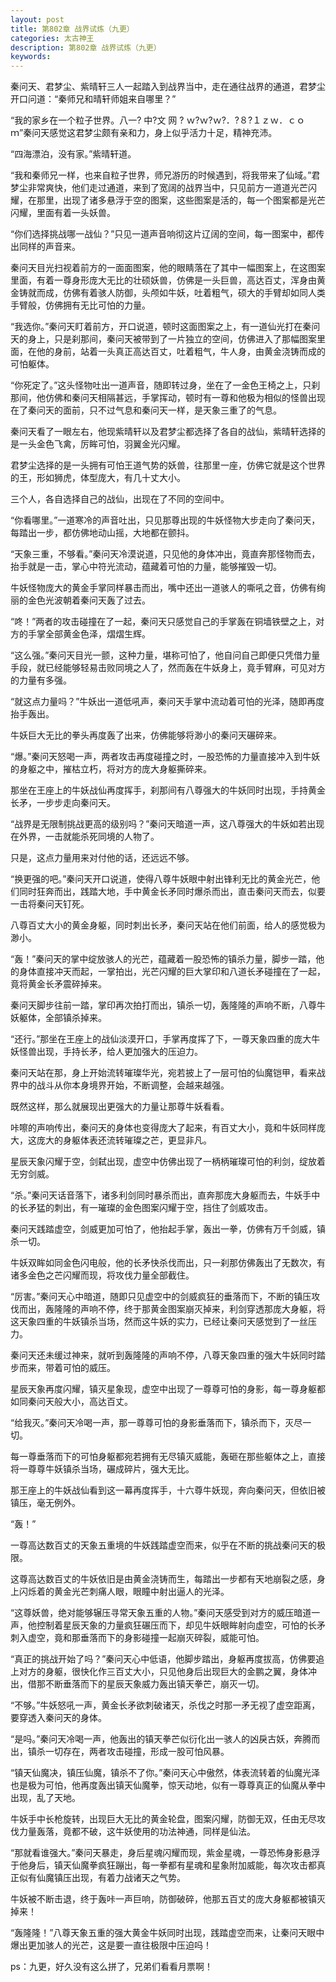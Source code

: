 ```yaml
---
layout: post
title: 第802章 战界试炼（九更）
categories: 太古神王
description: 第802章 战界试炼（九更）
keywords:
---
```


秦问天、君梦尘、紫晴轩三人一起踏入到战界当中，走在通往战界的通道，君梦尘开口问道：“秦师兄和晴轩师姐来自哪里？”

“我的家乡在一个粒子世界。八一?  中?文  网  ? ｗ?ｗ?ｗ?．?８?１ｚｗ．ｃｏｍ”秦问天感觉这君梦尘颇有亲和力，身上似乎活力十足，精神充沛。

“四海漂泊，没有家。”紫晴轩道。

“我和秦师兄一样，也来自粒子世界，师兄游历的时候遇到，将我带来了仙域。”君梦尘非常爽快，他们走过通道，来到了宽阔的战界当中，只见前方一道道光芒闪耀，在那里，出现了诸多悬浮于空的图案，这些图案是活的，每一个图案都是光芒闪耀，里面有着一头妖兽。

“你们选择挑战哪一战仙？”只见一道声音响彻这片辽阔的空间，每一图案中，都传出同样的声音来。

秦问天目光扫视着前方的一面面图案，他的眼睛落在了其中一幅图案上，在这图案里面，有着一尊身形庞大无比的壮硕妖兽，仿佛是一头巨兽，高达百丈，浑身由黄金铸就而成，仿佛有着骇人防御，头颅如牛妖，吐着粗气，硕大的手臂却如同人类手臂般，仿佛拥有无比可怕的力量。

“我选你。”秦问天盯着前方，开口说道，顿时这面图案之上，有一道仙光打在秦问天的身上，只是刹那间，秦问天被带到了一片独立的空间，仿佛进入了那幅图案里面，在他的身前，站着一头真正高达百丈，吐着粗气，牛人身，由黄金浇铸而成的可怕躯体。

“你死定了。”这头怪物吐出一道声音，随即转过身，坐在了一金色王椅之上，只刹那间，他仿佛和秦问天相隔甚远，手掌挥动，顿时有一尊和他极为相似的怪兽出现在了秦问天的面前，只不过气息和秦问天一样，是天象三重了的气息。

秦问天看了一眼左右，他现紫晴轩以及君梦尘都选择了各自的战仙，紫晴轩选择的是一头金色飞禽，厉眸可怕，羽翼金光闪耀。

君梦尘选择的是一头拥有可怕王道气势的妖兽，往那里一座，仿佛它就是这个世界的王，形如狮虎，体型庞大，有几十丈大小。

三个人，各自选择自己的战仙，出现在了不同的空间中。

“你看哪里。”一道寒冷的声音吐出，只见那尊出现的牛妖怪物大步走向了秦问天，每踏出一步，都仿佛地动山摇，大地都在颤抖。

“天象三重，不够看。”秦问天冷漠说道，只见他的身体冲出，竟直奔那怪物而去，抬手就是一击，掌心中符光流动，蕴藏着可怕的力量，能够摧毁一切。

牛妖怪物庞大的黄金手掌同样暴击而出，嘴中还出一道骇人的嘶吼之音，仿佛有绚丽的金色光波朝着秦问天轰了过去。

“咚！”两者的攻击碰撞在了一起，秦问天只感觉自己的手掌轰在铜墙铁壁之上，对方的手掌全部黄金色泽，熠熠生辉。

“这么强。”秦问天目光一颤，这种力量，堪称可怕了，他自问自己即便只凭借力量手段，就已经能够轻易击败同境之人了，然而轰在牛妖身上，竟手臂麻，可见对方的力量有多强。

“就这点力量吗？”牛妖出一道低吼声，秦问天手掌中流动着可怕的光泽，随即再度抬手轰出。

牛妖巨大无比的拳头再度轰了出来，仿佛能够将渺小的秦问天碾碎来。

“爆。”秦问天怒喝一声，两者攻击再度碰撞之时，一股恐怖的力量直接冲入到牛妖的身躯之中，摧枯立朽，将对方的庞大身躯撕碎来。

那坐在王座上的牛妖战仙再度挥手，刹那间有八尊强大的牛妖同时出现，手持黄金长矛，一步步走向秦问天。

“战界是无限制挑战更高的级别吗？”秦问天暗道一声，这八尊强大的牛妖如若出现在外界，一击就能杀死同境的人物了。

只是，这点力量用来对付他的话，还远远不够。

“换更强的吧。”秦问天开口说道，使得八尊牛妖眼中射出锋利无比的黄金光芒，他们同时狂奔而出，践踏大地，手中黄金长矛同时爆杀而出，直击秦问天而去，似要一击将秦问天钉死。

八尊百丈大小的黄金身躯，同时刺出长矛，秦问天站在他们前面，给人的感觉极为渺小。

“轰！”秦问天的掌中绽放骇人的光芒，蕴藏着一股恐怖的镇杀力量，脚步一踏，他的身体直接冲天而起，一掌拍出，光芒闪耀的巨大掌印和八道长矛碰撞在了一起，竟将黄金长矛震碎掉来。

秦问天脚步往前一踏，掌印再次拍打而出，镇杀一切，轰隆隆的声响不断，八尊牛妖躯体，全部镇杀掉来。

“还行。”那坐在王座上的战仙淡漠开口，手掌再度挥了下，一尊天象四重的庞大牛妖怪兽出现，手持长矛，给人更加强大的压迫力。

秦问天站在那，身上开始流转璀璨华光，宛若披上了一层可怕的仙魔铠甲，看来战界中的战斗从你本身境界开始，不断调整，会越来越强。

既然这样，那么就展现出更强大的力量让那尊牛妖看看。

咔嚓的声响传出，秦问天的身体也变得庞大了起来，有百丈大小，竟和牛妖同样庞大，这庞大的身躯体表还流转璀璨之芒，更显非凡。

星辰天象闪耀于空，剑弑出现，虚空中仿佛出现了一柄柄璀璨可怕的利剑，绽放着无穷剑威。

“杀。”秦问天话音落下，诸多利剑同时暴杀而出，直奔那庞大身躯而去，牛妖手中的长矛猛的刺出，有一璀璨的金色图案闪耀于空，挡住了剑威攻击。

秦问天践踏虚空，剑威更加可怕了，他抬起手掌，轰出一拳，仿佛有万千剑威，镇杀一切。

牛妖双眸如同金色闪电般，他的长矛快杀伐而出，只一刹那仿佛轰出了无数次，有诸多金色之芒闪耀而现，将攻伐力量全部截住。

“厉害。”秦问天心中暗道，随即只见虚空中的剑威疯狂的垂落而下，不断的镇压攻伐而出，轰隆隆的声响不停，终于那黄金图案崩灭掉来，利剑穿透那庞大身躯，将这天象四重的牛妖镇杀当场，然而这牛妖的实力，已经让秦问天感觉到了一丝压力。

秦问天还未缓过神来，就听到轰隆隆的声响不停，八尊天象四重的强大牛妖同时踏步而来，带着可怕的威压。

星辰天象再度闪耀，镇灭星象现，虚空中出现了一尊尊可怕的身影，每一尊身躯都如同秦问天般大小，高达百丈。

“给我灭。”秦问天冷喝一声，那一尊尊可怕的身影垂落而下，镇杀而下，灭尽一切。

每一尊垂落而下的可怕身躯都宛若拥有无尽镇灭威能，轰砸在那些躯体之上，直接将一尊尊牛妖镇杀当场，碾成碎片，强大无比。

那王座上的牛妖战仙看到这一幕再度挥手，十六尊牛妖现，奔向秦问天，但依旧被镇压，毫无例外。

“轰！”

一尊高达数百丈的天象五重境的牛妖践踏虚空而来，似乎在不断的挑战秦问天的极限。

这尊高达数百丈的牛妖依旧是由黄金浇铸而生，每踏出一步都有天地崩裂之感，身上闪烁着的黄金光芒刺痛人眼，眼瞳中射出逼人的光泽。

“这尊妖兽，绝对能够辗压寻常天象五重的人物。”秦问天感受到对方的威压暗道一声，他控制着星辰天象的力量疯狂碾压而下，却见牛妖眼眸射向虚空，可怕的长矛刺入虚空，竟和那垂落而下的身影碰撞一起崩灭碎裂，威能可怕。

“真正的挑战开始了吗？”秦问天心中低语，他脚步踏出，身躯再度拔高，仿佛要追上对方的身躯，很快化作三百丈大小，只见他身后出现巨大的金鹏之翼，身体冲出，借那不断垂落而下的星辰天象威力轰出镇天拳芒，崩灭一切。

“不够。”牛妖怒吼一声，黄金长矛欲刺破诸天，杀伐之时那一矛无视了虚空距离，要穿透入秦问天的身体。

“是吗。”秦问天冷喝一声，他轰出的镇天拳芒似衍化出一骇人的凶戾古妖，奔腾而出，镇杀一切存在，两者攻击碰撞，形成一股可怕风暴。

“镇天仙魔决，镇压仙魔，镇杀不了你。”秦问天心中傲然，体表流转着的仙魔光泽也是极为可怕，他再度轰出镇天仙魔拳，惊天动地，似有一尊尊真正的仙魔从拳中出现，乱了天地。

牛妖手中长枪旋转，出现巨大无比的黄金轮盘，图案闪耀，防御无双，任由无尽攻伐力量轰落，竟都不破，这牛妖使用的功法神通，同样是仙法。

“那就看谁强大。”秦问天暴走，身后星魂闪耀而现，紫金星魂，一尊恐怖身影悬浮于他身后，镇天仙魔拳疯狂蹦出，每一拳都有星魂和星象附加威能，每次攻击都真正似有仙魔镇压出现，有着力战诸天之气势。

牛妖被不断击退，终于轰咔一声巨响，防御破碎，他那五百丈的庞大身躯都被镇灭掉来！

“轰隆隆！”八尊天象五重的强大黄金牛妖同时出现，践踏虚空而来，让秦问天眼中爆出更加骇人的光芒，这是要一直往极限中压迫吗！

ps：九更，好久没有这么拼了，兄弟们看看月票啊！
